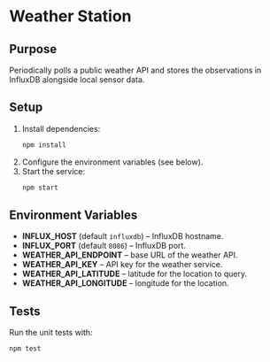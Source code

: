 # Weather Station

## Purpose
Periodically polls a public weather API and stores the observations in InfluxDB alongside local sensor data.

## Setup
1. Install dependencies:
   ```bash
   npm install
   ```
2. Configure the environment variables (see below).
3. Start the service:
   ```bash
   npm start
   ```

## Environment Variables
- **INFLUX_HOST** (default `influxdb`) – InfluxDB hostname.
- **INFLUX_PORT** (default `8086`) – InfluxDB port.
- **WEATHER_API_ENDPOINT** – base URL of the weather API.
- **WEATHER_API_KEY** – API key for the weather service.
- **WEATHER_API_LATITUDE** – latitude for the location to query.
- **WEATHER_API_LONGITUDE** – longitude for the location.

## Tests
Run the unit tests with:
```bash
npm test
```
